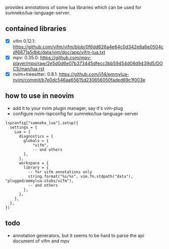 provides annotations of some lua libraries which can be used for sumneko/lua-language-server.

## contained libraries
* [x] vifm 0.12.1: https://github.com/vifm/vifm/blob/0f6dd626a4e64c0d342e8a6e0504cdf6871a5dbb/data/vim/doc/app/vifm-lua.txt
* [x] mpv: 0.35.0: https://github.com/mpv-player/mpv/raw/2e5d0d6e07b373445dfecc3bb59454d08d9439d5/DOCS/man/lua.rst
* [x] nvim+treesitter: 0.8.1: https://github.com/ii14/emmylua-nvim/commit/b7e0dc546aa65615d230656050faded69c1f003e

## how to use in neovim
* add it to your nvim plugin manager, say it's vim-plug
* configure nvim-lspconfig for sumneko/lua-language-server

```
lspconfig["sumneko_lua"].setup({
  settings = {
    Lua = {
      diagnostics = {
        globals = {
            "vifm",
            -- and others
        },
      },
      workspace = {
        library = {
          -- for vifm annotations only
          string.format("%s/%s", vim.fn.stdpath("data"), "plugged/emmylua-stubs/vifm"),
          -- and others
        },
      },
    },
  },
})
```

## todo
* annotation generators, but it seems to be hard to parse the api document of vifm and mpv
